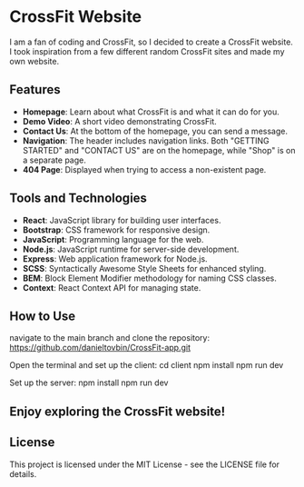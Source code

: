 # CrossFit Website
I am a fan of coding and CrossFit, so I decided to create a CrossFit website. I took inspiration from a few different random CrossFit sites and made my own website.

## Features
- **Homepage**: Learn about what CrossFit is and what it can do for you.
- **Demo Video**: A short video demonstrating CrossFit.
- **Contact Us**: At the bottom of the homepage, you can send a message.
- **Navigation**: The header includes navigation links. Both "GETTING STARTED" and "CONTACT US" are on the homepage, while "Shop" is on a separate page.
- **404 Page**: Displayed when trying to access a non-existent page.

## Tools and Technologies
- **React**: JavaScript library for building user interfaces.
- **Bootstrap**: CSS framework for responsive design.
- **JavaScript**: Programming language for the web.
- **Node.js**: JavaScript runtime for server-side development.
- **Express**: Web application framework for Node.js.
- **SCSS**: Syntactically Awesome Style Sheets for enhanced styling.
- **BEM**: Block Element Modifier methodology for naming CSS classes.
- **Context**: React Context API for managing state.

## How to Use
navigate to the main branch and clone the repository: https://github.com/danieltovbin/CrossFit-app.git 

Open the terminal and set up the client:
cd client
npm install
npm run dev

Set up the server:
npm install
npm run dev

## Enjoy exploring the CrossFit website!

## License
This project is licensed under the MIT License - see the LICENSE file for details.

